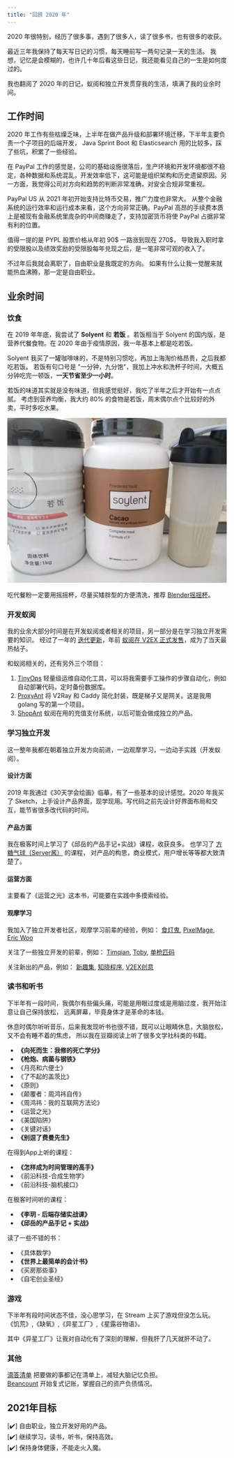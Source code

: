 ```yaml
---
title: "回顾 2020 年"
---
```


2020 年很特别，经历了很多事，遇到了很多人，读了很多书，也有很多的收获。

最近三年我保持了每天写日记的习惯，每天睡前写一两句记录一天的生活。
我想，记忆是会模糊的，也许几十年后看这些日记，我还能看见自己的一生是如何度过的。

我也翻阅了 2020 年的日记，蚁阅和独立开发贯穿我的生活，填满了我的业余时间。


## 工作时间

2020 年工作有些枯燥乏味，上半年在做产品升级和部署环境迁移，下半年主要负责一个子项目的后端开发，
Java Sprint Boot 和 Elasticsearch 用的比较多，踩了些坑，积累了一些经验。

在 PayPal 工作的感觉是，公司的基础设施很落后，生产环境和开发环境都很不稳定，各种数据和系统混乱，开发效率低下，这可能是组织架构和历史遗留原因。另一方面，我觉得公司对方向和趋势的判断非常准确，对安全合规非常重视。

PayPal US 从 2021 年初开始支持比特币交易，推广力度也非常大。
从整个金融系统的运行效率和运行成本来看，这个方向非常正确。PayPal 高昂的手续费本质上是被现有金融系统里庞杂的中间商赚走了，支持加密货币将使 PayPal 占据非常有利的位置。

值得一提的是 PYPL 股票价格从年初 90$ 一路涨到现在 270$，
导致我入职时拿的受限股以及绩效奖励的受限股每年兑现之后，是一笔非常可观的收入了。

不过年后我就会离职了，自由职业是我既定的方向。
如果有什么让我一觉醒来就能热血沸腾，那一定是自由职业。


## 业余时间

### 饮食

在 2019 年年底，我尝试了 **Solyent** 和 **若饭** 。若饭相当于 Solyent 的国内版，是营养代餐食物。在 2020 年由于疫情原因，我一年基本上都是吃若饭。

Solyent 我买了一罐咖啡味的，不是特别习惯吃，再加上海淘价格昂贵，之后我都吃若饭。
若饭有句口号是 "一分钟，九分饱"，我加上冲水和洗杯子时间，大概五分钟吃完一顿饭，**一天节省至少一小时**。

若饭的味道其实就是没有味道，但我感觉挺好，我吃了半年之后才开始有一点点腻。
考虑到营养均衡，我大约 80% 的食物是若饭，周末偶尔点个比较好的外卖，平时多吃水果。

![Solyent和若饭](/static/2021-02-12/food.jpeg)

吃代餐粉一定要用摇摇杯，尽量买矮胖型的方便清洗，推荐
[Blender摇摇杯](https://item.jd.com/100004549213.html)。


### 开发蚁阅

我的业余大部分时间是在开发蚁阅或者相关的项目，另一部分是在学习独立开发需要的知识。
经过了一年的 [迭代更新](https://rss.anyant.com/changelog)，年前 [蚁阅在 V2EX 正式发售](https://www.v2ex.com/t/752795)，成为了当天最热帖子。

和蚁阅相关的，还有另外三个项目：

1. [TinyOps](https://gitee.com/guyskk/tinyops) 轻量级运维自动化工具，可以将我需要手工操作的步骤自动化，例如自动部署代码，定时备份数据库。
2. [ProxyAnt](https://gitee.com/anyant/proxyant) 将 V2Ray 和 Caddy 简化封装，既是梯子又是网关。这是我用 golang 写的第一个项目。
3. [ShopAnt](https://gitee.com/anyant/shopant-sdk) 蚁阅在用的充值支付系统，以后可能会做成独立的产品。


### 学习独立开发

这一整年我都在朝着独立开发方向前进，一边观摩学习，一边动手实践（开发蚁阅）。

#### 设计方面

2019 年我通过《30天学会绘画》临摹，有了一些基本的设计感觉。2020 年我买了 Sketch，上手设计产品界面，现学现用。写代码之前先设计好界面布局和交互，能节省很多改代码的时间。

#### 产品方面

我在极客时间上学习了《邱岳的产品手记+实战》课程，收获良多。
也学习了 [方糖气球（Server酱）](https://ftqq.com/category/course/) 的课程，
对产品的构思，商业模式，用户增长等等都大致清楚了。

#### 运营方面

主要看了《运营之光》这本书，可能要在实践中多摸索经验。

#### 观摩学习

我加入了独立开发者社区，观摩学习前辈的经验，例如：
[食灯鬼](https://w2solo.com/topics/714), 
[PixelMage](https://m.ximalaya.com/keji/41175480/),
[Eric Woo](https://w2solo.com/aloveric)

关注了一些独立开发的前辈，例如：
[Timqian](https://blog.t9t.io/transparent-startup-experiment-2019-05-20/),
[Toby](https://blog.21yunbox.com/web-challenges/2020/04/05/web-challenge.html),
[单枪匹码](https://ycik.com/2020/independent-development-challenges.html)

关注新出的产品，例如：
[新趣集](https://xinquji.com/),
[知晓程序](https://minapp.com/miniapp/),
[V2EX创意](https://www.v2ex.com/?tab=creative)


### 读书和听书

下半年有一段时间，我偶尔有些偏头痛，可能是用眼过度或是用脑过度，我开始注意让自己保持放松，
远离屏幕，毕竟身体才是革命的本钱。

休息时偶尔听听音乐，后来我发现听书也很不错，既可以让眼睛休息，大脑放松，又不会有睡不着的焦虑，
所以我在豆瓣阅读上听了很多文学社科类的书籍。

- **《向死而生：我修的死亡学分》**
- **《枪炮、病菌与钢铁》**
- 《月亮和六便士》
- 《了不起的盖茨比》
- 《原则》
- 《颠覆者：周鸿祎自传》
- 《周鸿祎：我的互联网方法论》
- 《运营之光》
- 《美国陷阱》
- 《关键对话》
- **《别逗了费曼先生》**

在得到App上听的课程：
- **《怎样成为时间管理的高手》**
- 《前沿科技-合成生物学》
- 《前沿科技-脑机接口》

在极客时间听的课程：
- **《李玥 - 后端存储实战课》**
- **《邱岳的产品手记 + 实战》**

读了一些不错的书：
- 《具体数学》
- **《世界上最简单的会计书》**
- 《买房那些事》
- 《自宅创业圣经》


### 游戏

下半年有段时间状态不佳，没心思学习，在 Stream 上买了游戏但没怎么玩。  
《饥荒》,《缺氧》,《异星工厂》,《星露谷物语》。

其中《异星工厂》让我对自动化有了深刻的理解，但我肝了几天就肝不动了。


### 其他

[滴答清单](https://dida365.com/) 把要做的事都记在清单上，减轻大脑记忆负担。  
[Beancount](https://byvoid.com/zhs/blog/beancount-bookkeeping-1/) 开始复式记账，掌握自己的资产负债情况。


## 2021年目标

[✔️] 自由职业，独立开发好用的产品。  
[✔️] 继续学习，读书，听书，保持高效。  
[✔️] 保持身体健康，不能走火入魔。  
